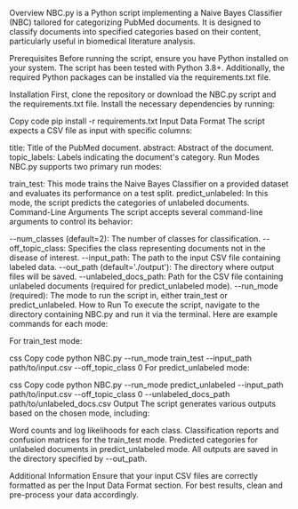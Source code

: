 Overview
NBC.py is a Python script implementing a Naive Bayes Classifier (NBC) tailored for categorizing PubMed documents. It is designed to classify documents into specified categories based on their content, particularly useful in biomedical literature analysis.

Prerequisites
Before running the script, ensure you have Python installed on your system. The script has been tested with Python 3.8+. Additionally, the required Python packages can be installed via the requirements.txt file.

Installation
First, clone the repository or download the NBC.py script and the requirements.txt file. Install the necessary dependencies by running:

Copy code
pip install -r requirements.txt
Input Data Format
The script expects a CSV file as input with specific columns:

title: Title of the PubMed document.
abstract: Abstract of the document.
topic_labels: Labels indicating the document's category.
Run Modes
NBC.py supports two primary run modes:

train_test: This mode trains the Naive Bayes Classifier on a provided dataset and evaluates its performance on a test split.
predict_unlabeled: In this mode, the script predicts the categories of unlabeled documents.
Command-Line Arguments
The script accepts several command-line arguments to control its behavior:

--num_classes (default=2): The number of classes for classification.
--off_topic_class: Specifies the class representing documents not in the disease of interest.
--input_path: The path to the input CSV file containing labeled data.
--out_path (default='./output'): The directory where output files will be saved.
--unlabeled_docs_path: Path for the CSV file containing unlabeled documents (required for predict_unlabeled mode).
--run_mode (required): The mode to run the script in, either train_test or predict_unlabeled.
How to Run
To execute the script, navigate to the directory containing NBC.py and run it via the terminal. Here are example commands for each mode:

For train_test mode:

css
Copy code
python NBC.py --run_mode train_test --input_path path/to/input.csv --off_topic_class 0
For predict_unlabeled mode:

css
Copy code
python NBC.py --run_mode predict_unlabeled --input_path path/to/input.csv --off_topic_class 0 --unlabeled_docs_path path/to/unlabeled_docs.csv
Output
The script generates various outputs based on the chosen mode, including:

Word counts and log likelihoods for each class.
Classification reports and confusion matrices for the train_test mode.
Predicted categories for unlabeled documents in predict_unlabeled mode.
All outputs are saved in the directory specified by --out_path.

Additional Information
Ensure that your input CSV files are correctly formatted as per the Input Data Format section. For best results, clean and pre-process your data accordingly.